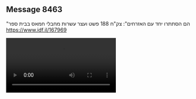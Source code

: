 ## Message 8463

"הם הסתתרו יחד עם האזרחים": 
צק"ח 188 פשט ועצר עשרות מחבלי חמאס בבית ספר
https://www.idf.il/167969

![Video](8463/8463_media.mp4)
